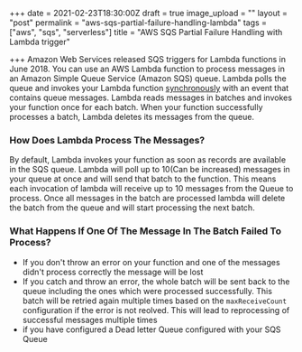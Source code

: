 +++
date = 2021-02-23T18:30:00Z
draft = true
image_upload = ""
layout = "post"
permalink = "aws-sqs-partial-failure-handling-lambda"
tags = ["aws", "sqs", "serverless"]
title = "AWS SQS Partial Failure Handling with Lambda trigger"

+++
Amazon Web Services released SQS triggers for Lambda functions in June 2018. You can use an AWS Lambda function to process messages in an Amazon Simple Queue Service (Amazon SQS) queue. Lambda polls the queue and invokes your Lambda function [synchronously](https://docs.aws.amazon.com/lambda/latest/dg/invocation-sync.html) with an event that contains queue messages. Lambda reads messages in batches and invokes your function once for each batch. When your function successfully processes a batch, Lambda deletes its messages from the queue.

### How Does Lambda Process The Messages?

By default, Lambda invokes your function as soon as records are available in the SQS queue. Lambda will poll up to 10(Can be increased) messages in your queue at once and will send that batch to the function. This means each invocation of lambda will receive up to 10 messages from the Queue to process. Once all messages in the batch are processed lambda will delete the batch from the queue and will start processing the next batch.

### What Happens If One Of The Message In The Batch Failed To Process?

* If you don't throw an error on your function and one of the messages didn't process correctly the message will be lost
* If you catch and throw an error, the whole batch will be sent back to the queue including the ones which were processed successfully.  This batch will be retried again multiple times based on the `maxReceiveCount`  configuration if the error is not reolved. This will lead to reprocessing of successful messages multiple times
* if you have configured a Dead letter Queue configured with your SQS Queue 